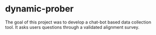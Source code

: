 # dynamic-prober
The goal of this project was to develop a chat-bot based data collection tool. It asks users questions through a validated alignment survey.
